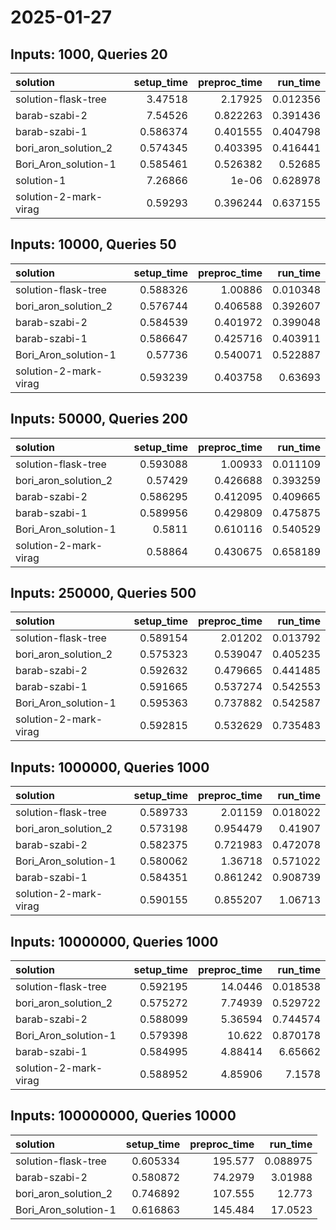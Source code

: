 # 2025-01-27

## Inputs: 1000, Queries 20

| solution              |   setup_time |   preproc_time |   run_time |
|:----------------------|-------------:|---------------:|-----------:|
| solution-flask-tree   |     3.47518  |       2.17925  |   0.012356 |
| barab-szabi-2         |     7.54526  |       0.822263 |   0.391436 |
| barab-szabi-1         |     0.586374 |       0.401555 |   0.404798 |
| bori_aron_solution_2  |     0.574345 |       0.403395 |   0.416441 |
| Bori_Aron_solution-1  |     0.585461 |       0.526382 |   0.52685  |
| solution-1            |     7.26866  |       1e-06    |   0.628978 |
| solution-2-mark-virag |     0.59293  |       0.396244 |   0.637155 |

## Inputs: 10000, Queries 50

| solution              |   setup_time |   preproc_time |   run_time |
|:----------------------|-------------:|---------------:|-----------:|
| solution-flask-tree   |     0.588326 |       1.00886  |   0.010348 |
| bori_aron_solution_2  |     0.576744 |       0.406588 |   0.392607 |
| barab-szabi-2         |     0.584539 |       0.401972 |   0.399048 |
| barab-szabi-1         |     0.586647 |       0.425716 |   0.403911 |
| Bori_Aron_solution-1  |     0.57736  |       0.540071 |   0.522887 |
| solution-2-mark-virag |     0.593239 |       0.403758 |   0.63693  |

## Inputs: 50000, Queries 200

| solution              |   setup_time |   preproc_time |   run_time |
|:----------------------|-------------:|---------------:|-----------:|
| solution-flask-tree   |     0.593088 |       1.00933  |   0.011109 |
| bori_aron_solution_2  |     0.57429  |       0.426688 |   0.393259 |
| barab-szabi-2         |     0.586295 |       0.412095 |   0.409665 |
| barab-szabi-1         |     0.589956 |       0.429809 |   0.475875 |
| Bori_Aron_solution-1  |     0.5811   |       0.610116 |   0.540529 |
| solution-2-mark-virag |     0.58864  |       0.430675 |   0.658189 |

## Inputs: 250000, Queries 500

| solution              |   setup_time |   preproc_time |   run_time |
|:----------------------|-------------:|---------------:|-----------:|
| solution-flask-tree   |     0.589154 |       2.01202  |   0.013792 |
| bori_aron_solution_2  |     0.575323 |       0.539047 |   0.405235 |
| barab-szabi-2         |     0.592632 |       0.479665 |   0.441485 |
| barab-szabi-1         |     0.591665 |       0.537274 |   0.542553 |
| Bori_Aron_solution-1  |     0.595363 |       0.737882 |   0.542587 |
| solution-2-mark-virag |     0.592815 |       0.532629 |   0.735483 |

## Inputs: 1000000, Queries 1000

| solution              |   setup_time |   preproc_time |   run_time |
|:----------------------|-------------:|---------------:|-----------:|
| solution-flask-tree   |     0.589733 |       2.01159  |   0.018022 |
| bori_aron_solution_2  |     0.573198 |       0.954479 |   0.41907  |
| barab-szabi-2         |     0.582375 |       0.721983 |   0.472078 |
| Bori_Aron_solution-1  |     0.580062 |       1.36718  |   0.571022 |
| barab-szabi-1         |     0.584351 |       0.861242 |   0.908739 |
| solution-2-mark-virag |     0.590155 |       0.855207 |   1.06713  |

## Inputs: 10000000, Queries 1000

| solution              |   setup_time |   preproc_time |   run_time |
|:----------------------|-------------:|---------------:|-----------:|
| solution-flask-tree   |     0.592195 |       14.0446  |   0.018538 |
| bori_aron_solution_2  |     0.575272 |        7.74939 |   0.529722 |
| barab-szabi-2         |     0.588099 |        5.36594 |   0.744574 |
| Bori_Aron_solution-1  |     0.579398 |       10.622   |   0.870178 |
| barab-szabi-1         |     0.584995 |        4.88414 |   6.65662  |
| solution-2-mark-virag |     0.588952 |        4.85906 |   7.1578   |

## Inputs: 100000000, Queries 10000

| solution             |   setup_time |   preproc_time |   run_time |
|:---------------------|-------------:|---------------:|-----------:|
| solution-flask-tree  |     0.605334 |       195.577  |   0.088975 |
| barab-szabi-2        |     0.580872 |        74.2979 |   3.01988  |
| bori_aron_solution_2 |     0.746892 |       107.555  |  12.773    |
| Bori_Aron_solution-1 |     0.616863 |       145.484  |  17.0523   |